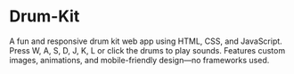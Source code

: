 # Drum-Kit
A fun and responsive drum kit web app using HTML, CSS, and JavaScript. Press W, A, S, D, J, K, L or click the drums to play sounds. Features custom images, animations, and mobile-friendly design—no frameworks used.
